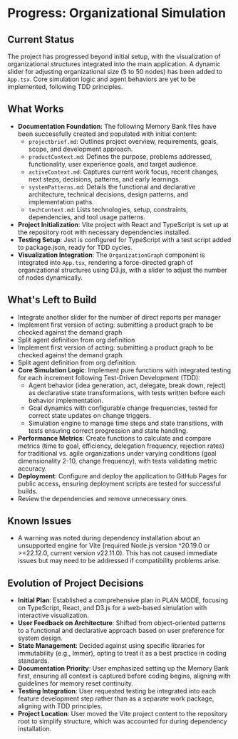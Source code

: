 # Progress: Organizational Simulation

## Current Status
The project has progressed beyond initial setup, with the visualization of organizational structures integrated into the main application. A dynamic slider for adjusting organizational size (5 to 50 nodes) has been added to `App.tsx`. Core simulation logic and agent behaviors are yet to be implemented, following TDD principles.

## What Works
- **Documentation Foundation**: The following Memory Bank files have been successfully created and populated with initial content:
  - `projectbrief.md`: Outlines project overview, requirements, goals, scope, and development approach.
  - `productContext.md`: Defines the purpose, problems addressed, functionality, user experience goals, and target audience.
  - `activeContext.md`: Captures current work focus, recent changes, next steps, decisions, patterns, and early learnings.
  - `systemPatterns.md`: Details the functional and declarative architecture, technical decisions, design patterns, and implementation paths.
  - `techContext.md`: Lists technologies, setup, constraints, dependencies, and tool usage patterns.
- **Project Initialization**: Vite project with React and TypeScript is set up at the repository root with necessary dependencies installed.
- **Testing Setup**: Jest is configured for TypeScript with a test script added to package.json, ready for TDD cycles.
- **Visualization Integration**: The `OrganizationGraph` component is integrated into `App.tsx`, rendering a force-directed graph of organizational structures using D3.js, with a slider to adjust the number of nodes dynamically.

## What's Left to Build
- Integrate another slider for the number of direct reports per manager
- Implement first version of acting: submitting a product graph to be checked against the demand graph
- Split agent definition from org definition
- Implement first version of acting: submitting a product graph to be checked against the demand graph.
- Split agent definition from org definition.
- **Core Simulation Logic**: Implement pure functions with integrated testing for each increment following Test-Driven Development (TDD):
  - Agent behavior (idea generation, act, delegate, break down, reject) as declarative state transformations, with tests written before each behavior implementation.
  - Goal dynamics with configurable change frequencies, tested for correct state updates on change triggers.
  - Simulation engine to manage time steps and state transitions, with tests ensuring correct progression and state handling.
- **Performance Metrics**: Create functions to calculate and compare metrics (time to goal, efficiency, delegation frequency, rejection rates) for traditional vs. agile organizations under varying conditions (goal dimensionality 2-10, change frequency), with tests validating metric accuracy.
- **Deployment**: Configure and deploy the application to GitHub Pages for public access, ensuring deployment scripts are tested for successful builds.
- Review the dependencies and remove unnecessary ones.

## Known Issues
- A warning was noted during dependency installation about an unsupported engine for Vite (required Node.js version ^20.19.0 or >=22.12.0, current version v22.11.0). This has not caused immediate issues but may need to be addressed if compatibility problems arise.

## Evolution of Project Decisions
- **Initial Plan**: Established a comprehensive plan in PLAN MODE, focusing on TypeScript, React, and D3.js for a web-based simulation with interactive visualization.
- **User Feedback on Architecture**: Shifted from object-oriented patterns to a functional and declarative approach based on user preference for system design.
- **State Management**: Decided against using specific libraries for immutability (e.g., Immer), opting to treat it as a best practice in coding standards.
- **Documentation Priority**: User emphasized setting up the Memory Bank first, ensuring all context is captured before coding begins, aligning with guidelines for memory reset continuity.
- **Testing Integration**: User requested testing be integrated into each feature development step rather than as a separate work package, aligning with TDD principles.
- **Project Location**: User moved the Vite project content to the repository root to simplify structure, which was accounted for during dependency installation.
